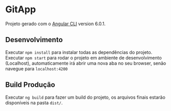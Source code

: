# GitApp

Projeto gerado com o [Angular CLI](https://github.com/angular/angular-cli) version 6.0.1.

## Desenvolvimento

Executar `npm install` para instalar todas as dependências do projeto.
Executar `npm start` para rodar o projeto em ambiente de desenvolvimento (Localhost), automaticamente irá abrir uma nova aba no seu browser, senão navegue para `localhost:4200`

## Build Produção

Executar `ng build` para fazer um build do projeto, os arquivos finais estarão disponíveis na pasta `dist/`.